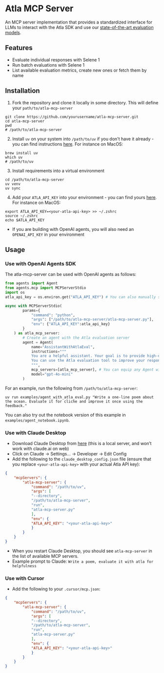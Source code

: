 # Atla MCP Server
An MCP server implementation that provides a standardized interface for LLMs to interact with the Atla SDK and use our [state-of-the-art evaluation models](https://www.atla-ai.com/post/selene-1).

## Features
- Evaluate individual responses with Selene 1
- Run batch evaluations with Selene 1
- List available evaluation metrics, create new ones or fetch them by name
  
## Installation
1. Fork the repository and clone it locally in some directory. This will define your `path/to/atla-mcp-server`
```shell
git clone https://github.com/yourusername/atla-mcp-server.git
cd atla-mcp-server
pwd
# /path/to/atla-mcp-server
```

2. Install `uv` on your system into `/path/to/uv` if you don't have it already - you can find instructions [here](https://docs.astral.sh/uv/getting-started/installation/). For instance on MacOS:
```shell
brew install uv
which uv
# /path/to/uv
```

3. Install requirements into a virtual environment
```shell
cd /path/to/atla-mcp-server
uv venv
uv sync
```

4. Add your `ATLA_API_KEY` into your environment - you can find yours [here](https://www.atla-ai.com/sign-in). For instance on MacOS:
```shell
export ATLA_API_KEY=<your-atla-api-key> >> ~/.zshrc
source ~/.zshrc
echo $ATLA_API_KEY
```
- If you are building with OpenAI agents, you will also need an `OPENAI_API_KEY` in your environment



## Usage
### Use with OpenAI Agents SDK
The atla-mcp-server can be used with OpenAI agents as follows:
```python
from agents import Agent
from agents.mcp import MCPServerStdio
import os
atla_api_key = os.environ.get("ATLA_API_KEY") # You can also manually set your ATLA_API_KEY here

async with MCPServerStdio(
        params={
            "command": "python",
            "args": ["/path/to/atla-mcp-server/atla-mcp-server.py"],
            "env": {"ATLA_API_KEY":atla_api_key}
        }
    ) as atla_mcp_server:
        # Create an agent with the Atla evaluation server
        agent = Agent(
            name="AssistantWithAtlaEval",
            instructions="""
            You are a helpful assistant. Your goal is to provide high-quality responses to user requests.
            You can use the Atla evaluation tool to improve your responses.
            """,
            mcp_servers=[atla_mcp_server], # You can equip any Agent with Atla's MCP server like this
            model="gpt-4o-mini"
        )
```

For an example, run the following from `/path/to/atla-mcp-server`:
```shell
uv run examples/agent_with_atla_eval.py "Write a one-line poem about the ocean. Evaluate it for cliche and improve it once using the feedback."
```
You can also try out the notebook version of this example in `examples/agent_notebook.ipynb`.

### Use with Claude Desktop
- Download Claude Desktop from [here](https://claude.ai/download) (this is a local server, and won’t work with claude.ai on web) 
- Click on Claude → Settings… → Developer → Edit Config
- Add the following to the `claude_desktop_config.json` file (ensure that you replace `<your-atla-api-key>` with your actual Atla API key):
```json
{
	"mcpServers": {
		"atla-mcp-server": {
			"command": "/path/to/uv",
			"args": [
			"--directory",
			"/path/to/atla-mcp-server",
			"run",
			"atla-mcp-server.py"
			],
			"env": {
			"ATLA_API_KEY": "<your-atla-api-key>"
			}
		}
	}
}
```
- When you restart Claude Desktop, you should see `atla-mcp-server` in the list of available MCP servers.
- Example prompt to Claude: `Write a poem, evaluate it with atla for helpfulness`


### Use with Cursor
- Add the following to your `.cursor/mcp.json`:
```json
{
	"mcpServers": {
		"atla-mcp-server": {
			"command": "/path/to/uv",
			"args": [
			"--directory",
			"/path/to/atla-mcp-server",
			"run",
			"atla-mcp-server.py"
			],
			"env": {
			"ATLA_API_KEY": "<your-atla-api-key>"
			}
		}
	}
}
```